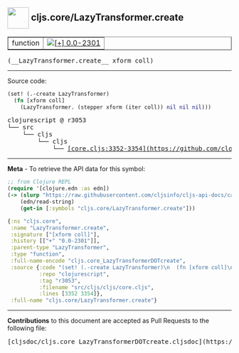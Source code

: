 ## <img width="48px" valign="middle" src="http://i.imgur.com/Hi20huC.png"> cljs.core/LazyTransformer.create

 <table border="1">
<tr>

<td>function</td>
<td><a href="https://github.com/cljsinfo/cljs-api-docs/tree/0.0-2301"><img valign="middle" alt="[+] 0.0-2301" src="https://img.shields.io/badge/+-0.0--2301-lightgrey.svg"></a> </td>
</tr>
</table>

 <samp>
(__LazyTransformer.create__ xform coll)<br>
</samp>

---





Source code:

```clj
(set! (.-create LazyTransformer)
  (fn [xform coll]
    (LazyTransformer. (stepper xform (iter coll)) nil nil nil)))
```

 <pre>
clojurescript @ r3053
└── src
    └── cljs
        └── cljs
            └── <ins>[core.cljs:3352-3354](https://github.com/clojure/clojurescript/blob/r3053/src/cljs/cljs/core.cljs#L3352-L3354)</ins>
</pre>


---

__Meta__ - To retrieve the API data for this symbol:

```clj
;; from Clojure REPL
(require '[clojure.edn :as edn])
(-> (slurp "https://raw.githubusercontent.com/cljsinfo/cljs-api-docs/catalog/cljs-api.edn")
    (edn/read-string)
    (get-in [:symbols "cljs.core/LazyTransformer.create"]))
```

```clj
{:ns "cljs.core",
 :name "LazyTransformer.create",
 :signature ["[xform coll]"],
 :history [["+" "0.0-2301"]],
 :parent-type "LazyTransformer",
 :type "function",
 :full-name-encode "cljs.core_LazyTransformerDOTcreate",
 :source {:code "(set! (.-create LazyTransformer)\n  (fn [xform coll]\n    (LazyTransformer. (stepper xform (iter coll)) nil nil nil)))",
          :repo "clojurescript",
          :tag "r3053",
          :filename "src/cljs/cljs/core.cljs",
          :lines [3352 3354]},
 :full-name "cljs.core/LazyTransformer.create"}

```

---

__Contributions__ to this document are accepted as Pull Requests to the following file:

 <pre>
[cljsdoc/cljs.core_LazyTransformerDOTcreate.cljsdoc](https://github.com/cljsinfo/cljs-api-docs/blob/master/cljsdoc/cljs.core_LazyTransformerDOTcreate.cljsdoc)
</pre>

